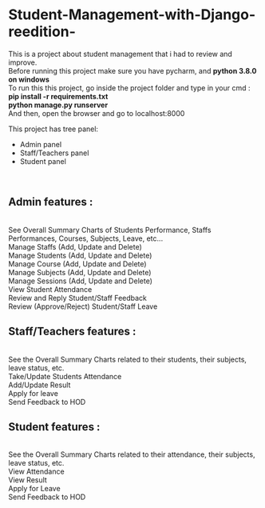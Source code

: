 # Student-Management-with-Django-reedition-

This is a project about student management that i had to review and improve.<br>
Before running this project make sure you have pycharm, and <strong>python 3.8.0 on windows </strong> <br>
To run this this project, go inside the project folder and type in your cmd : <br>
<strong>pip install -r requirements.txt </strong> <br>
<strong>python manage.py runserver</strong> <br>
And then, open the browser and go to localhost:8000

This project has tree panel: <br>
<ul>
  <li> Admin panel </li>
  <li> Staff/Teachers panel </li>
  <li> Student panel </li>
</ul> <br>

<h2> Admin features : </h2> <br>
See Overall Summary Charts of Students Performance, Staffs Performances, Courses, Subjects, Leave, etc...<br>
Manage Staffs (Add, Update and Delete) <br>
Manage Students (Add, Update and Delete) <br>
Manage Course (Add, Update and Delete)<br>
Manage Subjects (Add, Update and Delete)<br>
Manage Sessions (Add, Update and Delete)<br>
View Student Attendance<br>
Review and Reply Student/Staff Feedback<br>
Review (Approve/Reject) Student/Staff Leave<br>

<h2>Staff/Teachers features : </h2> <br>
See the Overall Summary Charts related to their students, their subjects, leave status, etc.<br>
Take/Update Students Attendance<br>
Add/Update Result<br>
Apply for leave<br>
Send Feedback to HOD<br>


<h2>Student features : </h2> <br>
See the Overall Summary Charts related to their attendance, their subjects, leave status, etc.<br>
View Attendance<br>
View Result<br>
Apply for Leave<br>
Send Feedback to HOD<br>


